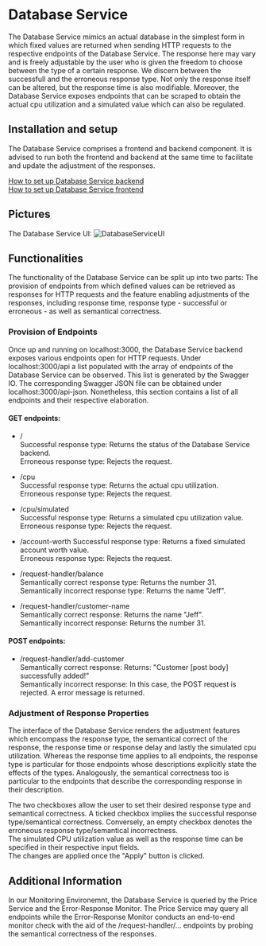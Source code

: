 # Database Service

The Database Service mimics an actual database in the simplest form in which fixed values are returned when sending HTTP requests to the respective endpoints of the Database Service. The response here may vary and is freely adjustable by the user who is given the freedom to choose between the type of a certain response. We discern between the successfull and the erroneous response type. Not only the response itself can be altered, but the response time is also modifiable. Moreover, the Database Service exposes endpoints that can be scraped to obtain the actual cpu utilization and a simulated value which can also be regulated.

## Installation and setup

The Database Service comprises a frontend and backend component. It is advised to run both the frontend and backend at the same time to facilitate and update the adjustment of the responses. 

[How to set up Database Service backend](https://github.com/ccims/database-service/blob/dev/database-service/README.md) </br>
[How to set up Database Service frontend](https://github.com/ccims/database-service/blob/dev/database-serviceui/README.md)

## Pictures

The Database Service UI:
![DatabaseServiceUI](https://github.com/ccims/database-service/blob/dev/database-serviceui/documentation/databaseserviceui.PNG?raw=true)

## Functionalities
The functionality of the Database Service can be split up into two parts: The provision of endpoints from which defined values can be retrieved as responses for HTTP requests and the feature enabling adjustments of the responses, including response time, response type - successful or erroneous - as well as semantical correctness.

### Provision of Endpoints 
Once up and running on localhost:3000, the Database Service backend exposes various endpoints open for HTTP requests. Under localhost:3000/api a list populated with the array of endpoints of the Database Service can be observed. This list is generated by the Swagger IO. The corresponding Swagger JSON file can be obtained under localhost:3000/api-json. Nonetheless, this section contains a list of all endpoints and their respective elaboration. 

#### GET endpoints:
* / </br>
  Successful response type: Returns the status of the Database Service backend. </br>
  Erroneous response type: Rejects the request.

* /cpu </br>
  Successful response type:  Returns the actual cpu utilization. </br>
  Erroneous response type: Rejects the request.
  
* /cpu/simulated </br>
  Successful response type:  Returns a simulated cpu utilization value. </br>
  Erroneous response type: Rejects the request.

* /account-worth
  Successful response type:  Returns a fixed simulated account worth value. </br>
  Erroneous response type: Rejects the request.
  
* /request-handler/balance </br>
  Semantically correct response type:  Returns the number 31. </br>
  Semantically incorrect response type: Returns the name "Jeff".
  
* /request-handler/customer-name </br>
  Semantically correct response:  Returns the name "Jeff". </br>
  Semantically incorrect response: Returns the number 31.
  
#### POST endpoints:  

* /request-handler/add-customer </br>
  Semantically correct response: Returns: "Customer [post body] successfully added!" </br>
  Semantically incorrect response: In this case, the POST request is rejected. A error message is returned.

### Adjustment of Response Properties
The interface of the Database Service renders the adjustment features which encompass the response type, the semantical correct of the response, the response time or response delay and lastly the simulated cpu utilization. Whereas the response time applies to all endpoints, the response type is particular for those endpoints whose descriptions explicitly state the effects of the types. Analogously, the semantical correctness too is particular to the endpoints that describe the corresponding response in their description. 

The two checkboxes allow the user to set their desired response type and semantical correctness. A ticked checkbox implies the successful response type/semantical correctness. Conversely, an empty checkbox denotes the erroneous response type/semantical incorrectness. </br>
The simulated CPU utilization value as well as the response time can be specified in their respective input fields. </br>
The changes are applied once the "Apply" button is clicked.

## Additional Information

In our Monitoring Environemnt, the Database Service is queried by the Price Service and the Error-Response Monitor. The Price Service may query all endpoints while the Error-Response Monitor conducts an end-to-end monitor check with the aid of the /request-handler/... endpoints by probing the semantical correctness of the responses.
